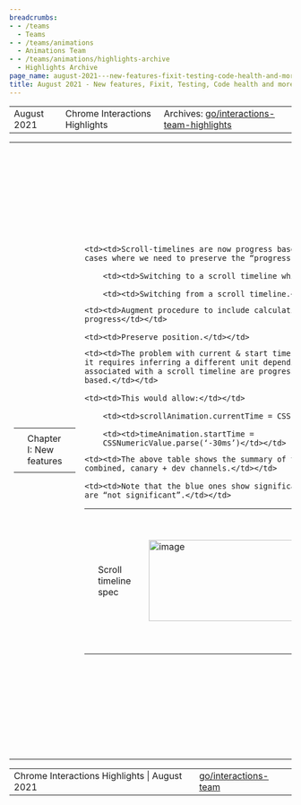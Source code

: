 ```yaml
---
breadcrumbs:
- - /teams
  - Teams
- - /teams/animations
  - Animations Team
- - /teams/animations/highlights-archive
  - Highlights Archive
page_name: august-2021---new-features-fixit-testing-code-health-and-more
title: August 2021 - New features, Fixit, Testing, Code health and more!
---
```


<table>
<tr>

<td>August 2021</td>

<td>Chrome Interactions Highlights</td>

<td>Archives: <a href="http://go/animations-team-highlights">go/interactions-team-highlights</a></td>

</tr>
</table>

<table>
<tr>

<td><table></td>
<td><tr></td>

<td><td>Chapter I: New features</td></td>

<td></tr></td>
<td></table></td>

<td><table></td>
<td><tr></td>

<td><td>Scroll timeline spec</td></td>

<td><td><img alt="image" src="https://lh4.googleusercontent.com/m5zIa5C1ZvdM09GFsx1cTUAA5aMCjRCMYDm5hT5ug7WGQqca86W_kSBc2bYuyFEc1y3cB7bDBg8RBBCX2RE_P--GbZUX0NxR4yG_d9tn0NryDCOmMYzutUnC6tpydCMaIfz06BHxxA" height=145 width=283></td></td>

<td><td>kevers@ changed the spec for the “setting the timeline of an animation” part.</td></td>

<td><td>Problem</td></td>

    <td><td>Scroll-timelines are now progress based and not time based. Two
    cases where we need to preserve the “progress”:</td></td>

        <td><td>Switching to a scroll timeline while paused</td></td>

        <td><td>Switching from a scroll timeline.</td></td>

<td><td>Solution</td></td>

    <td><td>Augment procedure to include calculation of previous
    progress</td></td>

    <td><td>Preserve position.</td></td>

<td><td>kevers@ is also changing the CSSNumberish current and start times. CSSNumberish is a double or CSSNumericValue, where CSSNumericValue has a value and a unit.</td></td>

    <td><td>The problem with current & start times remaining as doubles is that
    it requires inferring a different unit depending on the timeline. Animations
    associated with a scroll timeline are progress based and not time
    based.</td></td>

    <td><td>This would allow:</td></td>

        <td><td>scrollAnimation.currentTime = CSS.percent(30);</td></td>

        <td><td>timeAnimation.startTime =
        CSSNumericValue.parse(‘-30ms’)</td></td>

<td><td>Composite BG-color animation</td></td>

<td><td> <img alt="image" src="https://lh6.googleusercontent.com/YwLTJWcJyqJCA3Qp3Udo7jVtFHSpaW_DltCWoYfwHucQ5S6TsUlcI1s-OOCVq-EnGpuStDav3F26tpwZYB4lUXtkEa-_fJ6QTfX8nCmzr3t6-HuFSIDNMxVJQnjyI8FnosUWhwlRqg" height=124 width=283></td></td>

<td><td>xidachen@ launched the finch study for composite bgcolor animation. The preliminary <a href="https://uma.googleplex.com/p/chrome/variations?sid=9249d9466a749268e49631a32938b1bb">result</a> looks very positive.</td></td>

    <td><td>The above table shows the summary of the result with all platforms
    combined, canary + dev channels.</td></td>

    <td><td>Note that the blue ones show significant difference, the black ones
    are “not significant”.</td></td>

<td><td>Given the positive finch result, we will ship this in M94.</td></td>

<td></tr></td>
<td></table></td>

<td><table></td>
<td><tr></td>

<td><td>Chapter II: Fixit</td></td>

<td></tr></td>
<td></table></td>

<td><table></td>
<td><tr></td>

    <td><td>FixIt organizers are awarding skobes@ with a <a
    href="https://docs.google.com/presentation/d/1ahjM6k4TjGw6Pf_DGg1d7b30xROnav-7vV9ec-6CI1U/edit#slide=id.ge570983615_0_2467">High
    Achievement award</a> for fixing the <a
    href="https://crbug.com/43170">oldest bug</a>.</td></td>

    <td><td>We closed <a
    href="https://bugs.chromium.org/p/chromium/issues/list?sort=Pri%20-Stars&x=Status&y=Owner&cells=counts&q=label%3Achrome-fixit-2021%20owner%3Aflackr%2Cgirard%2Ckevers%2Cmustaq%2Cskobes%2Cxidachen%20status%3Afixed%2Cverified%2Cwontfix%2Cduplicate&can=1&colspec=ID%2BPri%2BStars%2BType%2BComponent%2BStatus%2BSummary%2BOwner%2BModified%2BOpened">15
    bugs</a> in total:</td></td>

        <td><td>Got rid of bugs with <a href="https://crbug.com/716694">52</a>,
        <a href="https://crbug.com/1148143">37</a>, <a
        href="https://crbug.com/43170">27</a> and <a
        href="https://crbug.com/61574">12</a> stars.</td></td>

        <td><td>Landed code to fix <a
        href="https://bugs.chromium.org/p/chromium/issues/list?sort=Pri%20-Stars&colspec=ID%20Pri%20Stars%20Type%20Component%20Status%20Summary%20Owner%20Modified%20Opened&x=Status&y=Owner&cells=counts&q=label%3Achrome-fixit-2021%20owner%3Aflackr%2Cgirard%2Ckevers%2Cmustaq%2Cskobes%2Cxidachen%20status%3Afixed%2Cverified&can=1">7</a>
        of bugs.</td></td>

<td></tr></td>
<td></table></td>

<td><table></td>
<td><tr></td>

<td><td>Chapter III: Testing</td></td>

<td><td><table></td></td>
<td><td><tr></td></td>

<td><td><td>Deflake scrolling tests</td></td></td>

<td><td><td>kevers@ fixed quite a few flaky scrolling tests.</td></td></td>

<td><td><td>mouse-autoscrolling-on-deleted-scrollbar:</td></td></td>

    <td><td><td>Timeout: fixed by deferring start until ready</td></td></td>

    <td><td><td>Position mismatch: fixed by waiting for scroll event before
    checking position</td></td></td>

<td><td><td>wheel-scroll-latching-on-scrollbar</td></td></td>

    <td><td><td>Timeout: fixed by deferring start until after
    onload</td></td></td>

    <td><td><td>Position mismatch: fixed by allowing for fractional
    offset.</td></td></td>

    <td><td><td>Note this was the top Blink&gt;Scroll flake!</td></td></td>

<td><td><td>mouse-scrolling-over-standard-scrollbar</td></td></td>

    <td><td><td>Position mismatch: fixed by using established way of determining
    scroll thumb position and waiting on scroll event.</td></td></td>

<td><td><td>Deflake an animation layout test</td></td></td>

<td><td><td><img alt="image" src="https://lh5.googleusercontent.com/QPnqYwNJLp7eAqU1gLSfLhImusPZX2D2kIs1E0j_IglvO4r7DOSfHCIVBfyA5mV3pNcH5O5i_WfhegxFsuuoaBqfZXUO0L7HmmXnbiD7tQm-omNhSlSx-47ZUCCQIASa-fHRGS-hCA" height=39 width=277></td></td></td>

<td><td><td>xidachen@ fixed a top Blink&gt;Animation flake. The root cause is that we do “A==B” when we compare two AnimationTimeDelta, and that the precision issue caused flakiness.</td></td></td>

<td><td><td>The fix is shown above, which is by introducing an epsilon when comparing two AnimationTimeDelta.</td></td></td>

<td><td></tr></td></td>
<td><td></table></td></td>

<td></tr></td>
<td></table></td>

<td>Chapter IV: Code Health</td>

<td><table></td>
<td><tr></td>

<td><td><table></td></td>
<td><td><tr></td></td>

<td><td><td>Remove use of DeprecatedAtOrEmptyValue in animations</td></td></td>

<td><td><td><img alt="image" src="https://lh4.googleusercontent.com/ui6bPPR-paFdFEVPGiMhTMZFVQbPfxyYsjpq3EElvbp7Z3EfAZZ8SawdFzxoyn5B25f-eEN4QumftjcjYPjtGQUrSZJcYgSq7hB-T42eTh1OjVkamB8HxpuP-x-Av1Uxj44uJ95sQA" height=21 width=277></td></td></td>

<td><td><td>kevers@ removed the usage of DeprecatedAtOrEmptyValue in the animations code base.</td></td></td>

    <td><td><td>Here is the <a
    href="https://docs.google.com/document/d/18JIiajErikZaBzCtZvl-wwAJShqZsg0jT9wVyPBhSdU/edit">design
    doc</a> for WTF::HashMap&lt;&gt;::at() refactor.</td></td></td>

<td><td><td>Cleanup of CompositorKeyframeModel constructors</td></td></td>

<td><td><td>kevers@ cleaned up the CompositorKeyframeModel constructors.</td></td></td>

<td><td><td>The issues are:</td></td></td>

    <td><td><td>3 public and 1 private constructor. All public versions end up
    calling the private constructor</td></td></td>

    <td><td><td>Unnecessary if-else construct</td></td></td>

    <td><td><td>Opportunity to improve efficiency with move-value
    semantics</td></td></td>

<td><td><td>Resolution:</td></td></td>

    <td><td><td>Single constructor that takes a KeyframeModel::PropertyId
    argument</td></td></td>

    <td><td><td>Add move constructor and move assignment operator to
    TargetPropertyId</td></td></td>

    <td><td><td><a
    href="https://chromium-review.googlesource.com/c/chromium/src/+/3060658">Negative
    line count CL</a>.</td></td></td>

<td><td><td>Refactor Native PaintWorklet</td></td></td>

<td><td><td>xidachen@ refactor the native paintworklet code.</td></td></td>

    <td><td><td>Detailed design <a
    href="https://docs.google.com/document/d/12g1OLIxZk9ayLNbOI87ru_yoUUWdxcKewDLRR4tqzi8/edit#">doc</a>
    here.</td></td></td>

    <td><td><td>The refactor reduced a middle layer, and made the entire
    workflow simpler.</td></td></td>

    <td><td><td>Landed 3 CLs. (<a
    href="https://chromium-review.googlesource.com/c/chromium/src/+/3016115">Part1</a>,
    <a
    href="https://chromium-review.googlesource.com/c/chromium/src/+/3044499">Part2</a>,
    <a
    href="https://chromium-review.googlesource.com/c/chromium/src/+/3067315">Part3</a>)</td></td></td>

<td><td><td>Magic behind move-value</td></td></td>

<td><td><td>kevers@ learned something about std::move.</td></td></td>

<td><td><td>Move constructor</td></td></td>

    <td><td><td>Foo::Foo(Foo&& other): other is a temporary object that may have
    its contents reset as a result of the move. Note the r-value ref cannot be
    const.</td></td></td>

<td><td><td>Move assignment:</td></td></td>

    <td><td><td>Foo::operator=(Foo&& other): same thing. Other is temporary and
    may be reset.</td></td></td>

<td><td><td>Foo foo = CreateExpensiveObject(...)</td></td></td>

<td><td><td>In this case, no std::move is required since RHS is already an r-value.</td></td></td>

<td><td><td>Foo expensive_foo_instance = TakeOwnership(std::move(expensive_foo_instance));</td></td></td>

<td><td><td>std::move is required to take advantage of move-value semantics since expensive_foo_instance is an l-value. Adding std::move converts to an R-value reference.</td></td></td>

<td><td><td>Useful instead of const & when not able to share an instance but can pass ownership. <a href="http://thbecker.net/articles/rvalue_references/section_01.html">Further reading</a>. See also <a href="https://docs.google.com/spreadsheets/d/1U8byWhb9_vGWVzYtnh8UoH0Xv0vpEyfumUnh2GpOruw/edit#gid=0">pkastings C++ 201 talks</a>.</td></td></td>

<td><td></tr></td></td>
<td><td></table></td></td>

<td></tr></td>
<td></table></td>

<td><table></td>
<td><tr></td>

<td><td>Chapter V: Stability/security fixes</td></td>

<td></tr></td>
<td></table></td>

<td><table></td>
<td><tr></td>

<td><td>Fake user activation from Extension Messaging</td></td>

<td><td>Interactions team and Extension team together made a concrete plan about an old P1 security issue with fake user activation (<a href="https://crbug.com/957553">Issue 957553</a>).</td></td>

<td><td>Here is a brief history to see why this is important:</td></td>

    <td><td>The problem was known 3+ years ago, and we got the security bug 2+
    years ago.</td></td>

    <td><td>We posted solution ideas but compat risks held us back. Our <a
    href="https://docs.google.com/document/d/1TKjjwFlQGh2LLm0_mOW6FJdmmwyOBMj_fdWJyAJ_Q50/edit?usp=sharing">design
    doc</a> in early 2020 didn’t get enough traction for the same
    reason.</td></td>

    <td><td>We added UMA in late 2020 to slice the problem but got <a
    href="https://docs.google.com/presentation/d/1xyyeMLNFFPNlMkulSb_nVvmpOZJ6OpYyE1TNsZvFyZQ/edit#slide=id.ga4b082cc16_1_0">confusing
    results</a>.</td></td>

    <td><td>We committed to look again in Q3 this year, and coincidentally got
    an <a href="http://crbug.com/1233544">escalation</a> from fbeaufort@ and the
    Media team just in time!</td></td>

    <td><td>Brainstorming in early Q3 by mustaq@, flackr@ and rdcronin@ led us
    to a solid plan, finally!</td></td>

<td></tr></td>
<td></table></td>

<td><table></td>
<td><tr></td>

<td><td>Chapter VI: à la carte</td></td>

<td></tr></td>
<td></table></td>

<td><table></td>
<td><tr></td>

<td><td>\[Scroll Unification\] Scheduling investigation</td></td>

<td><td>skobes@ investigated on the scheduling improvements for scroll unification.</td></td>

<td><td><img alt="image" src="https://lh3.googleusercontent.com/KzoJ1wz9JNBOE4niu0yJi1m8kRTEnT7NbNJXLJnJIaZuOrjCTmHd15yxkvHBf8AVDg-S2shF3__QGBN-4Gp0N5DUot3_M3VXppGLPGpZjQ0AF911GQJZ89ZybDi3yNZWb5cgD4NZqA" height=119 width=283></td></td>

<td><td><img alt="image" src="https://lh3.googleusercontent.com/nE2WWtZkK69TinInED4oHRiMojIbDnoQucrmY9F3qRVTfZLC9XIg4z78xCQDfyQQlKv1z-gP6vnodL4jXpwNRARabUEeQNkRXKbrenRd4mZ3Exdy8ttXEyn6UBNcPBR4_510lAWVow" height=112 width=283></td></td>

<td><td>Less motion, plz!</td></td>

<td><td>Remove animations option in settings disables a lot of system animations including stretch overscroll.</td></td>

<td><td>In Chrome, remove animations sets prefers-reduce-motion:</td></td>

    <td><td>This <a
    href="https://chromium-review.googlesource.com/c/chromium/src/+/3046841">CL</a>
    plumbed prefers-reduced-motion from blink to compositor and wired it up to
    input_proxy_client.cc to disable elastic overscroll (on Android
    only)</td></td>

<td></tr></td>
<td></table></td>

<td><table></td>
<td><tr></td>

<td><td>Chapter VII: Bug Updates</td></td>

<td><td><img alt="image" src="https://lh4.googleusercontent.com/yx34TxFllV0ep-DPg1EYjWu52FJDaFuXyFk5bjznHkSCdSVfVWputqfO3rJkZau0pzpeiexbNcpgd3QbpqNG-i-Mr9TSpOKJEv8uJk8UwvgRUMSMqdqqr3JFxcvPLzNYYzgMY42a-g" height=156 width=287> <img alt="image" src="https://lh6.googleusercontent.com/7asOshHrb-Mi9gCdsGobedpUlzBQgvlWAsLj4BSr8VDN6tZ9FuMrH4Zy2eL2vmH-IcUMXGDTYf8py1pFocLtCPnul_Ljgg-HWToEjP5V-a9VUrWKmbHm9T94Z8hrtsF7fl1yRaRuuA" height=157 width=285></td></td>

<td><td>Our team lost a bit of ground in P2s && P3s, but kept the P1s in check.</td></td>

<td></tr></td>
<td></table></td>

</tr>
</table>

<table>
<tr>

<td>Chrome Interactions Highlights | August 2021</td>

<td><a href="http://go/interactions-team">go/interactions-team</a></td>

</tr>
</table>
